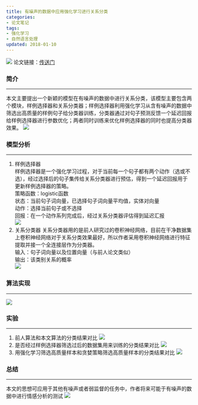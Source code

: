 ```yaml
---
title: 有噪声的数据中应用强化学习进行关系分类
categories:
- 论文笔记
tags:
- 强化学习
- 自然语言处理
updated: 2018-01-10
---
```

![](/assets/blog_images/2018-01-10-title.png)
论文链接：[传送门](http://www.aihuang.org/static/papers/AAAI2018Denoising.pdf)

### 简介
---
本文主要提出一个新颖的模型在有噪声的数据中进行关系分类，该模型主要包含两个模块，样例选择器和关系分类器；样例选择器利用强化学习从含有噪声的数据中筛选出高质量的样例句子给分类器训练，分类器通过对句子预测反馈一个延迟回报给样例选择器进行参数优化；两者同时训练来优化样例选择器的同时也提高分类器效果。
![](/assets/blog_images/2018-01-10-model.png)

### 模型分析
---
1. 样例选择器<br>
样例选择器是一个强化学习过程，对于当前每一个句子都有两个动作（选或不选），经过选择后的句子集传给关系分类器进行预估，得到一个延迟回报用于更新样例选择器的策略。<br>
策略函数：logistic函数<br>
状态：当前句子词向量，已选择句子词向量平均值，实体对向量<br>
动作：选择当前句子或不选择<br>
回报：在一个动作系列完成后，经过关系分类器评估得到延迟汇报<br>
![](/assets/blog_images/2018-01-10-g1.png)
2. 关系分类器
关系分类器用的是前人研究过的卷积神经网络，目前在干净数据集上卷积神经网络对于关系分类效果最好，所以作者采用卷积神经网络进行特征提取并接一个全连接层作为分类器。<br>
输入：句子词向量以及位置向量（与前人论文类似）<br>
输出：该类别关系的概率<br>
![](/assets/blog_images/2018-01-10-g2.png)

### 算法实现
---
![](/assets/blog_images/2018-01-10-algorithm.png)

### 实验
---
1. 前人算法和本文算法的分类结果对比
![](/assets/blog_images/2018-01-10-experiment1.png)
2. 是否经过样例选择器筛选过后的数据集用来训练的分类结果对比
![](/assets/blog_images/2018-01-10-experiment2.png)
3. 用强化学习筛选高质量样本和贪婪策略筛选高质量样本的分类结果对比
![](/assets/blog_images/2018-01-10-experiment3.png)

### 总结
---
本文的思想可应用于其他有噪声或者弱监督的任务中，作者将来可能于有噪声的数据中进行情感分析的测试
![](/assets/blog_images/2018-01-10-conclusion.png)